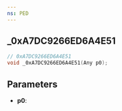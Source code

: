 ```yaml
---
ns: PED
---
```

## _0xA7DC9266ED6A4E51

```c
// 0xA7DC9266ED6A4E51
void _0xA7DC9266ED6A4E51(Any p0);
```

## Parameters
* **p0**:
